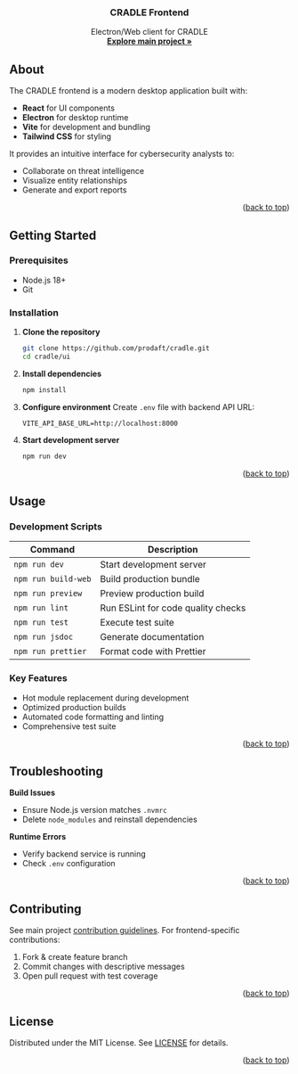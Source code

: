 <a id="readme-top"></a>

<div align="center">
  <h3 align="center">CRADLE Frontend</h3>
  <p align="center">
    Electron/Web client for CRADLE
    <br />
    <a href="https://github.com/prodaft/cradle"><strong>Explore main project »</strong></a>
  </p>
</div>

<!-- ABOUT THE PROJECT -->

## About

The CRADLE frontend is a modern desktop application built with:

-   **React** for UI components
-   **Electron** for desktop runtime
-   **Vite** for development and bundling
-   **Tailwind CSS** for styling

It provides an intuitive interface for cybersecurity analysts to:

-   Collaborate on threat intelligence
-   Visualize entity relationships
-   Generate and export reports

<p align="right">(<a href="#readme-top">back to top</a>)</p>

<!-- GETTING STARTED -->

## Getting Started

### Prerequisites

-   Node.js 18+
-   Git

### Installation

1. **Clone the repository**

    ```bash
    git clone https://github.com/prodaft/cradle.git
    cd cradle/ui
    ```

2. **Install dependencies**

    ```bash
    npm install
    ```

3. **Configure environment**
   Create `.env` file with backend API URL:

    ```env
    VITE_API_BASE_URL=http://localhost:8000
    ```

4. **Start development server**
    ```bash
    npm run dev
    ```

<p align="right">(<a href="#readme-top">back to top</a>)</p>

<!-- USAGE -->

## Usage

### Development Scripts

| Command             | Description                        |
| ------------------- | ---------------------------------- |
| `npm run dev`       | Start development server           |
| `npm run build-web` | Build production bundle            |
| `npm run preview`   | Preview production build           |
| `npm run lint`      | Run ESLint for code quality checks |
| `npm run test`      | Execute test suite                 |
| `npm run jsdoc`     | Generate documentation             |
| `npm run prettier`  | Format code with Prettier          |

### Key Features

-   Hot module replacement during development
-   Optimized production builds
-   Automated code formatting and linting
-   Comprehensive test suite

<p align="right">(<a href="#readme-top">back to top</a>)</p>

<!-- TROUBLESHOOTING -->

## Troubleshooting

**Build Issues**

-   Ensure Node.js version matches `.nvmrc`
-   Delete `node_modules` and reinstall dependencies

**Runtime Errors**

-   Verify backend service is running
-   Check `.env` configuration

<p align="right">(<a href="#readme-top">back to top</a>)</p>

<!-- CONTRIBUTING -->

## Contributing

See main project [contribution guidelines](../README.md#contributing). For frontend-specific contributions:

1. Fork & create feature branch
2. Commit changes with descriptive messages
3. Open pull request with test coverage

<p align="right">(<a href="#readme-top">back to top</a>)</p>

<!-- LICENSE -->

## License

Distributed under the MIT License. See [LICENSE](../LICENSE) for details.

<p align="right">(<a href="#readme-top">back to top</a>)</p>
